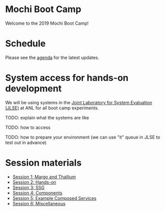 # Mochi Boot Camp

Welcome to the 2019 Mochi Boot Camp!

# Schedule

Please see the [agenda](https://docs.google.com/spreadsheets/d/17lOj8Kk-ySFfTkOc7W-2pTVB7kNgrnO0VzB1RDVmKAU/edit?usp=sharing) for the latest updates.

# System access for hands-on development

We will be using systems in the [Joint Laboratory for System Evaluation
(JLSE)](https://jlse.anl.gov) at ANL for all boot camp experiments.

TODO: explain what the systems are like

TODO: how to access

TODO: how to prepare your environment (we can use "it" queue in JLSE to test
out in advance)

# Session materials

* [Session 1: Margo and Thallium](s1-margo-thallium/README.md)
* [Session 2: Hands-on](s2-hands-on/README.md)
* [Session 3: SSG](s3-ssg/README.md)
* [Session 4: Components](s4-componets/README.md)
* [Session 5: Example Composed Services](s5-composed/README.md)
* [Session 6: Miscellaneous](s6-misc/README.md)


